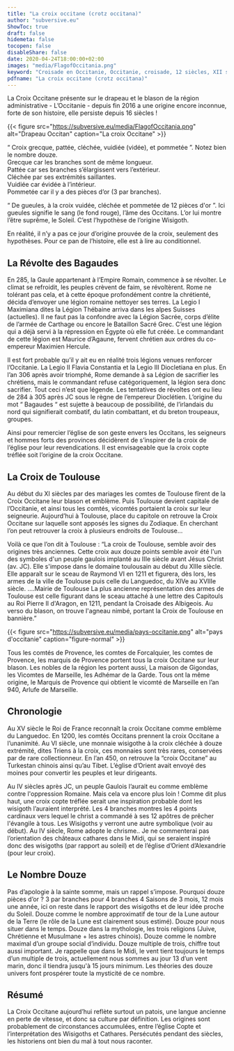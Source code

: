 ```yaml
---
title: "La croix occitane (crotz occitana)"
author: "subversive.eu"
ShowToc: true
draft: false
hidemeta: false
tocopen: false
disableShare: false
date: 2020-04-24T18:00:00+02:00
images: "media/FlagofOccitania.png"
keyword: "Croisade en Occitanie, Occitanie, croisade, 12 siècles, XII siècle, 1200 ans après JC, croisade des albigeois, les cathares, Histoire, cathares, trencavel, cité de carcassonne, cité de béziers, les comptes de Toulouse"
pdfname: "La croix occitane (crotz occitana)"
---
```


La Croix Occitane présente sur le drapeau et le blason de la région administrative - L’Occitanie - depuis fin 2016 a une origine encore inconnue, forte de son histoire, elle persiste depuis 16 siècles !

{{< figure src="https://subversive.eu/media/FlagofOccitania.png" alt="Drapeau Occitan" caption="La croix Occitane" >}}

“ Croix grecque, pattée, cléchée, vuidiée (vidée), et pommetée ”. Notez bien le nombre douze.  
Grecque car les branches sont de même longueur.  
Pattée car ses branches s’élargissent vers l’extérieur.  
Cléchée par ses extrémités saillantes.  
Vuidiée car évidée à l’intérieur.  
Pommetée car il y a des pièces d’or (3 par branches).  

“ De gueules, à la croix vuidée, cléchée et pommetée de 12 pièces d'or ”. Ici gueules signifie le sang (le fond rouge), l’âme des Occitans. L’or lui montre l’être suprême, le Soleil. C’est l’hypothèse de l’origine Wisigoth.

En réalité, il n’y a pas ce jour d’origine prouvée de la croix, seulement des hypothèses. Pour ce pan de l’histoire, elle est à lire au conditionnel.

## La Révolte des Bagaudes

En 285, la Gaule appartenant à l’Empire Romain, commence à se révolter. Le climat se refroidit, les peuples crèvent de faim, se révoltèrent. Rome ne tolérant pas cela, et à cette époque profondément contre la chrétienté, décida d’envoyer une légion romaine nettoyer ses terres. La Legio I Maximiana dites la Légion Thébaine arriva dans les alpes Suisses (actuelles). Il ne faut pas la confondre avec la Légion Sacrée, corps d’élite de l’armée de Carthage ou encore le Bataillon Sacré Grec. C’est une légion qui a déjà servi à la répression en Égypte où elle fut créée. Le commandant de cette légion est Maurice d’Agaune, fervent chrétien aux ordres du co-empereur Maximien Hercule.

Il est fort probable qu’il y ait eu en réalité trois légions venues renforcer l’Occitanie. La Legio II Flavia Constantia et la Legio III Diocletiana en plus. En l’an 306 après avoir triomphé, Rome demande à sa Légion de sacrifier les chrétiens, mais le commandant refuse catégoriquement, la légion sera donc sacrifier. Tout ceci n’est que légende. Les tentatives de révoltes ont eu lieu de 284 à 305 après JC sous le règne de l’empereur Dioclétien. L’origine du mot “ Bagaudes “ est sujette à beaucoup de possibilité, de l’irlandais du nord qui signifierait combatif, du latin combattant, et du breton troupeaux, groupes.

Ainsi pour remercier l’église de son geste envers les Occitans, les seigneurs et hommes forts des provinces décidèrent de s’inspirer de la croix de l’église pour leur revendications. Il est envisageable que la croix copte tréflée soit l’origine de la croix Occitane.

## La Croix de Toulouse

Au début du XI siècles par des mariages les comtes de Toulouse fîrent de la Croix Occitane leur blason et emblème. Puis Toulouse devient capitale de l’Occitanie, et ainsi tous les comtés, vicomtés portaient la croix sur leur seigneurie. Aujourd’hui à Toulouse, place du capitole on retrouve la Croix Occitane sur laquelle sont apposés les signes du Zodiaque. En cherchant l’on peut retrouver la croix à plusieurs endroits de Toulouse...

Voilà ce que l’on dit à Toulouse : “La croix de Toulouse, semble avoir des origines très anciennes. Cette croix aux douze points semble avoir été l'un des symboles d'un peuple gaulois implanté au IIIe siècle avant Jésus Christ (av. JC). Elle s'impose dans le domaine toulousain au début du XIIIe siècle. Elle apparaît sur le sceau de Raymond VI en 1211 et figurera, dès lors, les armes de la ville de Toulouse puis celle du Languedoc, du XIVe au XVIIIe siècle. ….Mairie de Toulouse La plus ancienne représentation des armes de Toulouse est celle figurant dans le sceau attaché à une lettre des Capitouls au Roi Pierre II d'Aragon, en 1211, pendant la Croisade des Albigeois. Au verso du blason, on trouve l'agneau nimbé, portant la Croix de Toulouse en bannière.”

{{< figure src="https://subversive.eu/media/pays-occitanie.png" alt="pays d'occitanie" caption="figure-normal" >}}

Tous les comtés de Provence, les comtes de Forcalquier, les comtes de Provence, les marquis de Provence portent tous la croix Occitane sur leur blason. Les nobles de la région les portent aussi, La maison de Gigondas, les Vicomtes de Marseille, les Adhémar de la Garde. Tous ont la même origine, le Marquis de Provence qui obtient le vicomté de Marseille en l’an 940, Arlufe de Marseille.

## Chronologie

Au XV siècle le Roi de France reconnaît la croix Occitane comme emblème du Languedoc. En 1200, les comtés Occitans prennent la croix Occitane a l’unanimité. Au VI siècle, une monnaie wisigothe à la croix cléchée à douze extrémité, dites Triens à la croix, ces monnaies sont très rares, conservées par de rare collectionneur. 
En l’an 450, on retrouve la “croix Occitane” au Turkestan chinois ainsi qu’au Tibet. L’église d’Orient avait envoyé des moines pour convertir les peuples et leur dirigeants.

Au IV siècles après JC, un peuple Gaulois l’aurait eu comme emblème contre l'oppression Romaine. Mais cela va encore plus loin ! Comme dit plus haut, une croix copte tréflée serait une inspiration probable dont les wisigoth l’auraient interprété. Les 4 branches montres les 4 points cardinaux vers lequel le christ a commandé à ses 12 apôtres de prêcher l'évangile à tous. Les Wisigoths y verront une autre symbolique (voir au début). 
Au IV siècle, Rome adopte le chrisme..
Je ne commenterai pas l’orientation des châteaux cathares dans le Midi, qui se seraient inspiré donc des wisigoths (par rapport au soleil) et de l’église d’Orient d’Alexandrie (pour leur croix).

## Le Nombre Douze

Pas d’apologie à la sainte somme, mais un rappel s’impose. Pourquoi douze pièces d’or ? 3 par branches pour 4 branches 4 Saisons de 3 mois, 12 mois une année, ici on reste dans le rapport des wisigoths et de leur idée proche du Soleil. Douze comme le nombre approximatif de tour de la Lune autour de la Terre (le rôle de la Lune est clairement sous estimé). Douze pour nous situer dans le temps. Douze dans la mythologie, les trois religions (Juive, Chrétienne et Musulmane + les astres chinois). Douze comme le nombre maximal d’un groupe social d’individu. Douze multiple de trois, chiffre tout aussi important. Je rappelle que dans le Midi, le vent tient toujours le temps d’un multiple de trois, actuellement nous sommes au jour 13 d’un vent marin, donc il tiendra jusqu'à 15 jours minimum. Les théories des douze univers font prospérer toute la mysticité de ce nombre.

## Résumé

La Croix Occitane aujourd’hui reflète surtout un patois, une langue ancienne en perte de vitesse, et donc sa culture par définition. Les origines sont probablement de circonstances accumulées, entre l’église Copte et l’interprétation des Wisigoths et Cathares. Persécutés pendant des siècles, les historiens ont bien du mal à tout nous raconter.
